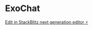 # ExoChat

[Edit in StackBlitz next generation editor ⚡️](https://stackblitz.com/~/github.com/PATILYASHH/ExoChat)